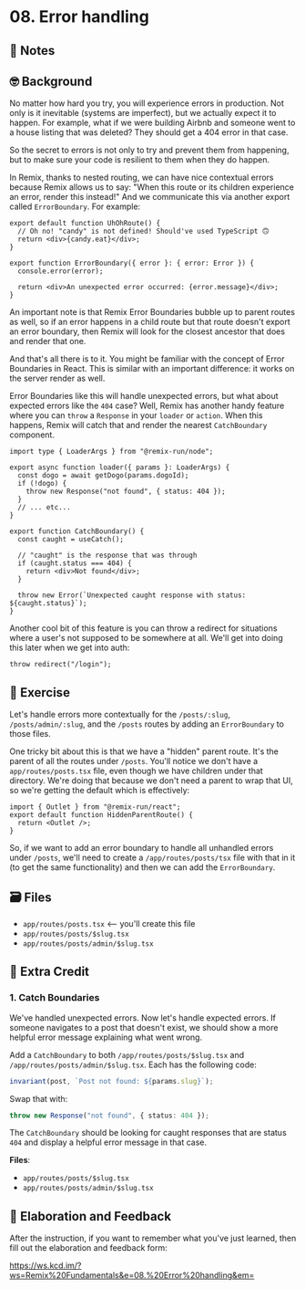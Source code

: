 # 08. Error handling

## 📝 Notes

## 🤓 Background

No matter how hard you try, you will experience errors in production. Not only
is it inevitable (systems are imperfect), but we actually expect it to happen.
For example, what if we were building Airbnb and someone went to a house listing
that was deleted? They should get a 404 error in that case.

So the secret to errors is not only to try and prevent them from happening, but
to make sure your code is resilient to them when they do happen.

In Remix, thanks to nested routing, we can have nice contextual errors because
Remix allows us to say: "When this route or its children experience an error,
render this instead!" And we communicate this via another export called
`ErrorBoundary`. For example:

```tsx
export default function UhOhRoute() {
  // Oh no! "candy" is not defined! Should've used TypeScript 🙃
  return <div>{candy.eat}</div>;
}

export function ErrorBoundary({ error }: { error: Error }) {
  console.error(error);

  return <div>An unexpected error occurred: {error.message}</div>;
}
```

An important note is that Remix Error Boundaries bubble up to parent routes as
well, so if an error happens in a child route but that route doesn't export an
error boundary, then Remix will look for the closest ancestor that does and
render that one.

And that's all there is to it. You might be familiar with the concept of Error
Boundaries in React. This is similar with an important difference: it works on
the server render as well.

Error Boundaries like this will handle unexpected errors, but what about
expected errors like the `404` case? Well, Remix has another handy feature where
you can `throw` a `Response` in your `loader` or `action`. When this happens,
Remix will catch that and render the nearest `CatchBoundary` component.

```tsx
import type { LoaderArgs } from "@remix-run/node";

export async function loader({ params }: LoaderArgs) {
  const dogo = await getDogo(params.dogoId);
  if (!dogo) {
    throw new Response("not found", { status: 404 });
  }
  // ... etc...
}

export function CatchBoundary() {
  const caught = useCatch();

  // "caught" is the response that was through
  if (caught.status === 404) {
    return <div>Not found</div>;
  }

  throw new Error(`Unexpected caught response with status: ${caught.status}`);
}
```

Another cool bit of this feature is you can throw a redirect for situations
where a user's not supposed to be somewhere at all. We'll get into doing this
later when we get into auth:

```tsx
throw redirect("/login");
```

## 💪 Exercise

Let's handle errors more contextually for the `/posts/:slug`,
`/posts/admin/:slug`, and the `/posts` routes by adding an `ErrorBoundary` to
those files.

One tricky bit about this is that we have a "hidden" parent route. It's the
parent of all the routes under `/posts`. You'll notice we don't have a
`app/routes/posts.tsx` file, even though we have children under that directory.
We're doing that because we don't need a parent to wrap that UI, so we're
getting the default which is effectively:

```tsx
import { Outlet } from "@remix-run/react";
export default function HiddenParentRoute() {
  return <Outlet />;
}
```

So, if we want to add an error boundary to handle all unhandled errors under
`/posts`, we'll need to create a `/app/routes/posts/tsx` file with that in it
(to get the same functionality) and then we can add the `ErrorBoundary`.

## 🗃 Files

- `app/routes/posts.tsx` <-- you'll create this file
- `app/routes/posts/$slug.tsx`
- `app/routes/posts/admin/$slug.tsx`

## 💯 Extra Credit

### 1. Catch Boundaries

We've handled unexpected errors. Now let's handle expected errors. If someone
navigates to a post that doesn't exist, we should show a more helpful error
message explaining what went wrong.

Add a `CatchBoundary` to both `/app/routes/posts/$slug.tsx` and
`/app/routes/posts/admin/$slug.tsx`. Each has the following code:

```ts
invariant(post, `Post not found: ${params.slug}`);
```

Swap that with:

```ts
throw new Response("not found", { status: 404 });
```

The `CatchBoundary` should be looking for caught responses that are status `404`
and display a helpful error message in that case.

**Files**:

- `app/routes/posts/$slug.tsx`
- `app/routes/posts/admin/$slug.tsx`

## 🦉 Elaboration and Feedback

After the instruction, if you want to remember what you've just learned, then
fill out the elaboration and feedback form:

https://ws.kcd.im/?ws=Remix%20Fundamentals&e=08.%20Error%20handling&em=
